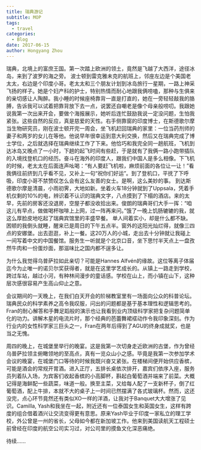 ```yaml
---
title: 瑞典游记
subtitle: MOP
tags:
  - travel
categories:
  - Blog
date: 2017-06-15
author: Hongyang Zhou
---
```


瑞典，北境上的富庶王国。第一次踏上欧洲的领土，竟然是飞越了大西洋，途径冰岛，来到了波罗的海之旁。
波士顿到雷克雅未克的航班上，邻座左边是个美国老太太，右边是个印度小哥。老太太和三个朋友计划到冰岛旅行一星期，一路上神采飞扬的样子。她是个妇产科的护士，特别热情而耐心地跟我俩唠嗑，那种与生俱来的亲切感让人陶醉。我小睡的时候座椅靠背一直是打直的，她在一旁轻轻敲我的胳膊，告诉我可以试着把靠背放下去一点，说罢还自嘲老是像个母亲般唠叨。我跟她说我第一次出来开会，要做个海报展示，她听后连忙鼓励我说一定没问题，生怕我紧张。这些自然的反应，真是慈爱的天性。右手侧靠窗的印度博士，在斯德歌尔摩当生物研究员，刚在波士顿开完一周会，坐飞机赶回瑞典的家里：一位当药剂师的妻子和两岁的女儿在等他。他说早年很幸运到意大利交换，然后又在瑞典完成了博士学位，之后就选择在瑞典继续工作了下来。他恰巧和我完全同一趟航班，飞机到达冰岛又晚点了一小时，下趟的起飞时间有些赶，于是就有了我俩一路小跑带插队的入境找登机口的经历。奋斗在海外的印度人，跟我们中国人是多么相像。下飞机的时候，老太太在后面连声吆喝：“有人要赶飞机啦，麻烦前面的各位让一让！”看我俩往前挤到几乎看不见，又补上一句“祝你们好运”。到了登机口，平抚了下呼吸，印度小哥不禁赞叹怎么会有这么友善的女士。是啊，这么美妙的事。
到达斯德歌尔摩是清晨，小雨初霁，大地如新。坐着火车18分钟就到了Uppsala，凭着手机仅剩的10%的电，辨识着不认识的瑞典文字，八点摸到了下榻的酒店。来的太早，先前的房客还没退房，空屋子都没收拾出来。俊朗的瑞典哥们大手一挥：“咱这儿有早点，做做喝杯咖啡上上网，过一阵再来问。”饿了一晚上饥肠辘辘的我，就这么厚脸皮地吃起了瑞典宾馆里的丰盛早餐。
单人间着实小，却是什么都不缺。困顿的我倒头就睡，醒来已是周日的下午五点半。窗外的这阳光灿烂得，就像三四点的安娜堡。出去逛逛，补上一餐。这20万人的小城，走出去十分钟就让我碰上一间写着中文的中国餐馆。服务生一听就是个北京口音，坐下思忖半天点上一盘孜然牛肉和一份蛋炒面，那滋味比之国内都不逞多让。

为什么我觉得乌普萨拉如此亲切？可能是Hannes Alfvén的缘故。这位等离子体届迄今为止唯一的诺贝尔奖获得者，就是在这里学艺成长的。从镇上一路走到学校，跨过车站，越过小河，有种林间漫步的童话感。学校在山上，而小镇在山下，这种层次感很容易产生高山仰止之意。

会议期间的一天晚上，在我们白天开会的阶梯教室里有一场面向公众的科普论坛。瑞典民众的科学素养之高令我叹服，问出的问题都是基于基本理性和逻辑思考的。Fran的耐心解答和手舞足蹈般的演示也让我看到业内顶级科学家把复杂问题简单化的功力。讲解木星的电流片时，那个经典的芭蕾舞裙䙓动作令我印象深刻。作为行业内的女性科学家三巨头之一，Fran在两年后得到了AGU的终身成就奖，也是当之无愧。

周四的晚上，在城堡里举行的晚宴。这是我第一次切身走近欧洲的古堡，作为曾经乌普萨拉领主俯瞰领地的至高点，真有一览众山小之感。毕竟是我第一次参加学术会议的晚宴，在城堡门口等待的时候我既兴奋又紧张。在楼梯间便开始供应香槟，可能是酒会的常规开胃酒。进入正厅，五排长桌依次排开，嘉宾们依序入座，服务员列着队入场，为宾客们收起香槟的小高脚杯，斟起白葡萄酒并端来了前菜。大概记得是海鲜配一些蔬菜，味道一般。换至主菜，又给每人配了一支新杯子，倒了红葡萄酒，配上牛排，本就不大的桌子上一时间已然摆满了各式玻璃杯。然而，这还没完，点心环节竟然还有类似XO一样的洋酒，让我对于Banquet大大增涨了见识。Camilla, Yash和我坐在一起，附近还有一位泰国女生和英国女生，这样有跨度的组合借着酒兴让交流变得更有意思。原来Yash毕业于印度一家私立的理工学校，外公曾是一州的省长，父母如今都在新加坡工作。他来到美国读航天工程硕士前曾经在印度的航空公司实习过，对公司里的摸鱼文化深恶痛绝。

待续……
